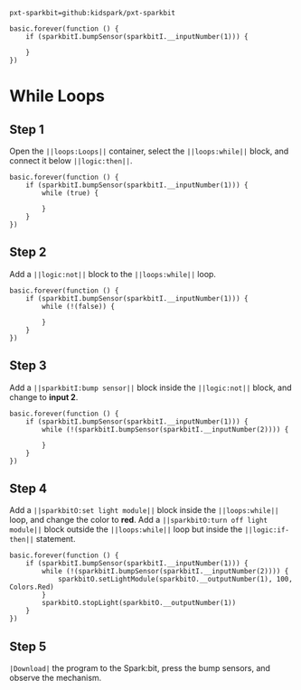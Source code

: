 ```package
pxt-sparkbit=github:kidspark/pxt-sparkbit
```

```template
basic.forever(function () {
    if (sparkbitI.bumpSensor(sparkbitI.__inputNumber(1))) {
    	
    }
})
```

# While Loops

## Step 1

Open the ``||loops:Loops||`` container, select the ``||loops:while||`` block, and connect it below ``||logic:then||``.

```blocks
basic.forever(function () {
    if (sparkbitI.bumpSensor(sparkbitI.__inputNumber(1))) {
        while (true) {
        	
        }
    }
})
```

## Step 2

Add a ``||logic:not||`` block to the ``||loops:while||`` loop.

```blocks
basic.forever(function () {
    if (sparkbitI.bumpSensor(sparkbitI.__inputNumber(1))) {
        while (!(false)) {
        	
        }
    }
})
```

## Step 3

Add a ``||sparkbitI:bump sensor||`` block inside the ``||logic:not||`` block, and change to **input 2**.

```blocks
basic.forever(function () {
    if (sparkbitI.bumpSensor(sparkbitI.__inputNumber(1))) {
        while (!(sparkbitI.bumpSensor(sparkbitI.__inputNumber(2)))) {
        	
        }
    }
})
```

## Step 4

Add a ``||sparkbitO:set light module||`` block inside the ``||loops:while||`` loop, and change the color to **red**. Add a ``||sparkbitO:turn off light module||`` block outside the ``||loops:while||`` loop but inside the ``||logic:if-then||`` statement.

```blocks
basic.forever(function () {
    if (sparkbitI.bumpSensor(sparkbitI.__inputNumber(1))) {
        while (!(sparkbitI.bumpSensor(sparkbitI.__inputNumber(2)))) {
            sparkbitO.setLightModule(sparkbitO.__outputNumber(1), 100, Colors.Red)
        }
        sparkbitO.stopLight(sparkbitO.__outputNumber(1))
    }
})
```

## Step 5

``|Download|`` the program to the Spark:bit, press the bump sensors, and observe the mechanism.